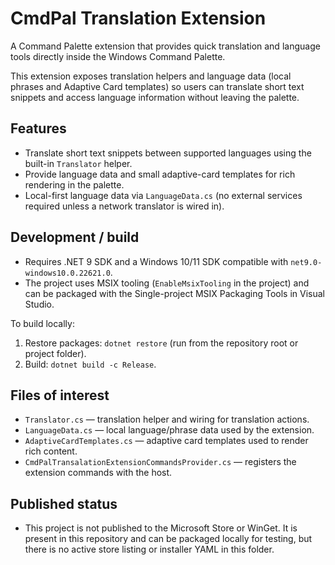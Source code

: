 # CmdPal Translation Extension

A Command Palette extension that provides quick translation and language tools directly inside the Windows Command Palette.

This extension exposes translation helpers and language data (local phrases and Adaptive Card templates) so users can translate short text snippets and access language information without leaving the palette.

## Features
- Translate short text snippets between supported languages using the built-in `Translator` helper.
- Provide language data and small adaptive-card templates for rich rendering in the palette.
- Local-first language data via `LanguageData.cs` (no external services required unless a network translator is wired in).

## Development / build
- Requires .NET 9 SDK and a Windows 10/11 SDK compatible with `net9.0-windows10.0.22621.0`.
- The project uses MSIX tooling (`EnableMsixTooling` in the project) and can be packaged with the Single-project MSIX Packaging Tools in Visual Studio.

To build locally:
1. Restore packages: `dotnet restore` (run from the repository root or project folder).
2. Build: `dotnet build -c Release`.


## Files of interest
- `Translator.cs` — translation helper and wiring for translation actions.
- `LanguageData.cs` — local language/phrase data used by the extension.
- `AdaptiveCardTemplates.cs` — adaptive card templates used to render rich content.
- `CmdPalTransalationExtensionCommandsProvider.cs` — registers the extension commands with the host.

## Published status
- This project is not published to the Microsoft Store or WinGet. It is present in this repository and can be packaged locally for testing, but there is no active store listing or installer YAML in this folder.

